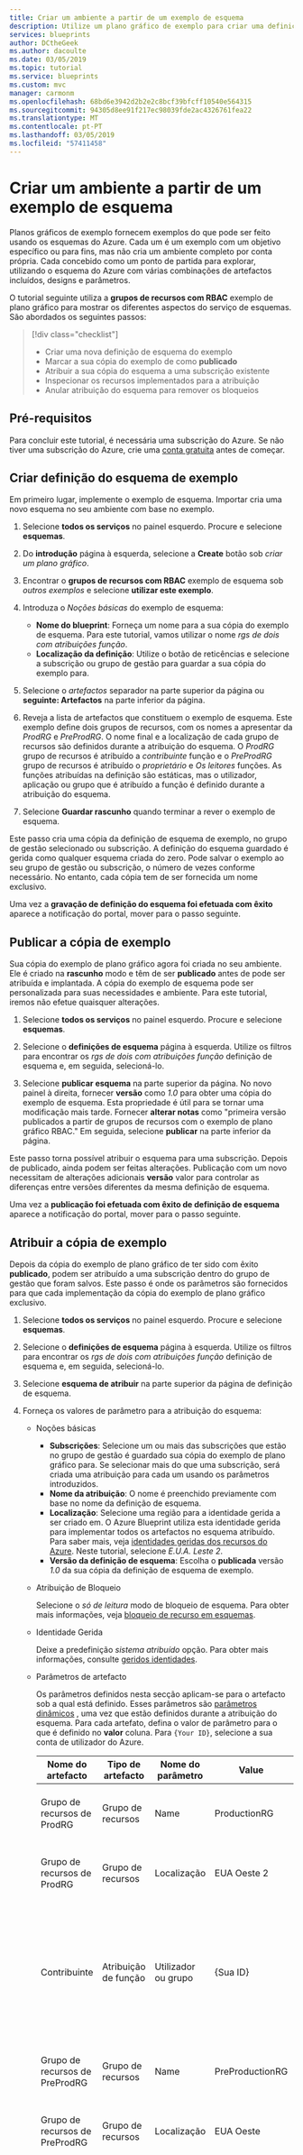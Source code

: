 ```yaml
---
title: Criar um ambiente a partir de um exemplo de esquema
description: Utilize um plano gráfico de exemplo para criar uma definição de esquema que define dois grupos de recursos e configura uma atribuição de função para cada um.
services: blueprints
author: DCtheGeek
ms.author: dacoulte
ms.date: 03/05/2019
ms.topic: tutorial
ms.service: blueprints
ms.custom: mvc
manager: carmonm
ms.openlocfilehash: 68bd6e3942d2b2e2c8bcf39bfcff10540e564315
ms.sourcegitcommit: 94305d8ee91f217ec98039fde2ac4326761fea22
ms.translationtype: MT
ms.contentlocale: pt-PT
ms.lasthandoff: 03/05/2019
ms.locfileid: "57411458"
---
```

# <a name="create-an-environment-from-a-blueprint-sample"></a>Criar um ambiente a partir de um exemplo de esquema

Planos gráficos de exemplo fornecem exemplos do que pode ser feito usando os esquemas do Azure. Cada um é um exemplo com um objetivo específico ou para fins, mas não cria um ambiente completo por conta própria. Cada concebido como um ponto de partida para explorar, utilizando o esquema do Azure com várias combinações de artefactos incluídos, designs e parâmetros.

O tutorial seguinte utiliza a **grupos de recursos com RBAC** exemplo de plano gráfico para mostrar os diferentes aspectos do serviço de esquemas. São abordados os seguintes passos:

> [!div class="checklist"]
> - Criar uma nova definição de esquema do exemplo
> - Marcar a sua cópia do exemplo de como **publicado**
> - Atribuir a sua cópia do esquema a uma subscrição existente
> - Inspecionar os recursos implementados para a atribuição
> - Anular atribuição do esquema para remover os bloqueios

## <a name="prerequisites"></a>Pré-requisitos

Para concluir este tutorial, é necessária uma subscrição do Azure. Se não tiver uma subscrição do Azure, crie uma [conta gratuita](https://azure.microsoft.com/free/) antes de começar.

## <a name="create-blueprint-definition-from-sample"></a>Criar definição do esquema de exemplo

Em primeiro lugar, implemente o exemplo de esquema. Importar cria uma novo esquema no seu ambiente com base no exemplo.

1. Selecione **todos os serviços** no painel esquerdo. Procure e selecione **esquemas**.

1. Do **introdução** página à esquerda, selecione a **Create** botão sob _criar um plano gráfico_.

1. Encontrar o **grupos de recursos com RBAC** exemplo de esquema sob _outros exemplos_ e selecione **utilizar este exemplo**.

1. Introduza o _Noções básicas_ do exemplo de esquema:

   - **Nome do blueprint**: Forneça um nome para a sua cópia do exemplo de esquema. Para este tutorial, vamos utilizar o nome _rgs de dois com atribuições função_.
   - **Localização da definição**: Utilize o botão de reticências e selecione a subscrição ou grupo de gestão para guardar a sua cópia do exemplo para.

1. Selecione o _artefactos_ separador na parte superior da página ou **seguinte: Artefactos** na parte inferior da página.

1. Reveja a lista de artefactos que constituem o exemplo de esquema. Este exemplo define dois grupos de recursos, com os nomes a apresentar da _ProdRG_ e _PreProdRG_. O nome final e a localização de cada grupo de recursos são definidos durante a atribuição do esquema. O _ProdRG_ grupo de recursos é atribuído a _contribuinte_ função e o _PreProdRG_ grupo de recursos é atribuído o _proprietário_ e  _Os leitores_ funções. As funções atribuídas na definição são estáticas, mas o utilizador, aplicação ou grupo que é atribuído a função é definido durante a atribuição do esquema.

1. Selecione **Guardar rascunho** quando terminar a rever o exemplo de esquema.

Este passo cria uma cópia da definição de esquema de exemplo, no grupo de gestão selecionado ou subscrição. A definição do esquema guardado é gerida como qualquer esquema criada do zero. Pode salvar o exemplo ao seu grupo de gestão ou subscrição, o número de vezes conforme necessário. No entanto, cada cópia tem de ser fornecida um nome exclusivo.

Uma vez a **gravação de definição do esquema foi efetuada com êxito** aparece a notificação do portal, mover para o passo seguinte.

## <a name="publish-the-sample-copy"></a>Publicar a cópia de exemplo

Sua cópia do exemplo de plano gráfico agora foi criada no seu ambiente. Ele é criado na **rascunho** modo e têm de ser **publicado** antes de pode ser atribuída e implantada. A cópia do exemplo de esquema pode ser personalizada para suas necessidades e ambiente. Para este tutorial, iremos não efetue quaisquer alterações.

1. Selecione **todos os serviços** no painel esquerdo. Procure e selecione **esquemas**.

1. Selecione o **definições de esquema** página à esquerda. Utilize os filtros para encontrar os _rgs de dois com atribuições função_ definição de esquema e, em seguida, selecioná-lo.

1. Selecione **publicar esquema** na parte superior da página. No novo painel à direita, fornecer **versão** como _1.0_ para obter uma cópia do exemplo de esquema. Esta propriedade é útil para se tornar uma modificação mais tarde. Fornecer **alterar notas** como "primeira versão publicados a partir de grupos de recursos com o exemplo de plano gráfico RBAC." Em seguida, selecione **publicar** na parte inferior da página.

Este passo torna possível atribuir o esquema para uma subscrição. Depois de publicado, ainda podem ser feitas alterações. Publicação com um novo necessitam de alterações adicionais **versão** valor para controlar as diferenças entre versões diferentes da mesma definição de esquema.

Uma vez a **publicação foi efetuada com êxito de definição de esquema** aparece a notificação do portal, mover para o passo seguinte.

## <a name="assign-the-sample-copy"></a>Atribuir a cópia de exemplo

Depois da cópia do exemplo de plano gráfico de ter sido com êxito **publicado**, podem ser atribuído a uma subscrição dentro do grupo de gestão que foram salvos. Este passo é onde os parâmetros são fornecidos para que cada implementação da cópia do exemplo de plano gráfico exclusivo.

1. Selecione **todos os serviços** no painel esquerdo. Procure e selecione **esquemas**.

1. Selecione o **definições de esquema** página à esquerda. Utilize os filtros para encontrar os _rgs de dois com atribuições função_ definição de esquema e, em seguida, selecioná-lo.

1. Selecione **esquema de atribuir** na parte superior da página de definição de esquema.

1. Forneça os valores de parâmetro para a atribuição do esquema:

   - Noções básicas

     - **Subscrições**: Selecione um ou mais das subscrições que estão no grupo de gestão é guardado sua cópia do exemplo de plano gráfico para. Se selecionar mais do que uma subscrição, será criada uma atribuição para cada um usando os parâmetros introduzidos.
     - **Nome da atribuição**: O nome é preenchido previamente com base no nome da definição de esquema.
     - **Localização**: Selecione uma região para a identidade gerida a ser criado em. O Azure Blueprint utiliza esta identidade gerida para implementar todos os artefactos no esquema atribuído. Para saber mais, veja [identidades geridas dos recursos do Azure](../../../active-directory/managed-identities-azure-resources/overview.md).
       Neste tutorial, selecione _E.U.A. Leste 2_.
     - **Versão da definição de esquema**: Escolha o **publicada** versão _1.0_ da sua cópia da definição de esquema de exemplo.

   - Atribuição de Bloqueio

     Selecione o _só de leitura_ modo de bloqueio de esquema. Para obter mais informações, veja [bloqueio de recurso em esquemas](../concepts/resource-locking.md).

   - Identidade Gerida

     Deixe a predefinição _sistema atribuído_ opção. Para obter mais informações, consulte [geridos identidades](../../../active-directory/managed-identities-azure-resources/overview.md).

   - Parâmetros de artefacto

     Os parâmetros definidos nesta secção aplicam-se para o artefacto sob a qual está definido. Esses parâmetros são [parâmetros dinâmicos](../concepts/parameters.md#dynamic-parameters) , uma vez que estão definidos durante a atribuição do esquema. Para cada artefato, defina o valor de parâmetro para o que é definido no **valor** coluna. Para `{Your ID}`, selecione a sua conta de utilizador do Azure.

     |Nome do artefacto|Tipo de artefacto|Nome do parâmetro|Value|Descrição|
     |-|-|-|-|-|
     |Grupo de recursos de ProdRG|Grupo de recursos|Name|ProductionRG|Define o nome do primeiro grupo de recursos.|
     |Grupo de recursos de ProdRG|Grupo de recursos|Localização|EUA Oeste 2|Define a localização do primeiro grupo de recursos.|
     |Contribuinte|Atribuição de função|Utilizador ou grupo|{Sua ID}|Define o que utilizador ou grupo para conceder a _contribuinte_ atribuição de função no primeiro grupo de recursos.|
     |Grupo de recursos de PreProdRG|Grupo de recursos|Name|PreProductionRG|Define o nome do segundo grupo de recursos.|
     |Grupo de recursos de PreProdRG|Grupo de recursos|Localização|EUA Oeste|Define a localização do segundo grupo de recursos.|
     |Proprietário|Atribuição de função|Utilizador ou grupo|{Sua ID}|Define o que utilizador ou grupo para conceder a _proprietário_ atribuição de função dentro do segundo grupo de recursos.|
     |Leitores|Atribuição de função|Utilizador ou grupo|{Sua ID}|Define o que utilizador ou grupo para conceder a _leitores_ atribuição de função dentro do segundo grupo de recursos.|

1. Depois de tem sido introduzidos todos os parâmetros, selecione **atribuir** na parte inferior da página.

Este passo implementa os recursos definidos e configura o selecionado **atribuição de bloqueio**. Bloqueios de plano gráfico podem demorar até 30 minutos a aplicar.

Uma vez a **atribuir da definição do esquema foi efetuada com êxito** aparece a notificação do portal, mover para o passo seguinte.

## <a name="inspect-resources-deployed-by-the-assignment"></a>Inspecionar os recursos implementados pela atribuição

A atribuição do esquema cria e controla os artefactos definidos na definição de esquema. Podemos ver o estado dos recursos da página de atribuição de esquema e ao examinar os recursos diretamente.

1. Selecione **todos os serviços** no painel esquerdo. Procure e selecione **esquemas**.

1. Selecione o **atribuído a planos gráficos** página à esquerda. Utilize os filtros para encontrar os _Assignment-two-rgs-with-role-assignments_ atribuição de esquema e, em seguida, selecioná-lo.

   Nesta página, podemos ver a atribuição concluída com êxito e a lista de recursos criados, juntamente com o respetivo estado de bloqueio de esquema. Se a atribuição é atualizada, o **operação de atribuição** pendente mostra detalhes sobre a implementação de cada versão de definição. Cada recurso listado que foi criado pode ser clicado e abre-se essa página de propriedades de recursos.

1. Selecione o **ProductionRG** grupo de recursos.

   Vemos que é o nome do grupo de recursos **ProductionRG** e não o nome de exibição de artefacto _ProdRG_. Este nome corresponde ao valor definido durante a atribuição do esquema.

1. Selecione o **controlo de acesso (IAM)** página à esquerda e, em seguida, o **atribuições de funções** separador.

   Aqui, Vemos que foram concedidas à sua conta a _contribuinte_ função no âmbito da _este recurso_. O _Assignment-two-rgs-with-role-assignments_ atribuição do esquema tem a _proprietário_ função como ele foi utilizada para criar o grupo de recursos. Estas permissões também são utilizadas para gerir os recursos com bloqueios de esquema configurado.

1. A trilha de portal do Azure, selecione **Assignment-two-rgs-with-role-assignments** voltar uma página, em seguida, selecione a **PreProductionRG** grupo de recursos.

1. Selecione o **controlo de acesso (IAM)** página à esquerda e, em seguida, o **atribuições de funções** separador.

   Aqui, Vemos que sua conta recebeu ambos os _proprietário_ e _leitor_ funções, ambos no âmbito da _este recurso_. A atribuição do esquema também tem o _proprietário_ função, como o primeiro grupo de recursos.

1. Selecione o **negar atribuições** separador.

   A atribuição do esquema de criar um [negar a atribuição](../../../role-based-access-control/deny-assignments.md) no grupo de recursos implementados para impor a _só de leitura_ modo de bloqueio de esquema. A atribuição de negar impede que uma pessoa com direitos adequados no _atribuições de funções_ separador de realizar ações específicas. A atribuição de negar afeta _todos os principais_.

1. Selecione a atribuição de negar, em seguida, selecione o **negado permissões** página à esquerda.

   A atribuição de negação é impedir todas as operações com o **\*** e **ação** configuração, mas permite o acesso de leitura excluindo  **\* /leitura**via **NotActions**.

1. A trilha de portal do Azure, selecione **PreProductionRG - controlo de acesso (IAM)**. Em seguida, selecione o **descrição geral** página à esquerda e, em seguida, o **eliminar grupo de recursos** botão. Introduza o nome _PreProductionRG_ para confirmar a eliminação e selecione **eliminar** na parte inferior do painel.

   A notificação do portal **eliminar grupo de recursos falha PreProductionRG** é apresentado. O erro indica que, enquanto a sua conta tem permissão para eliminar o grupo de recursos, o acesso é negado pela atribuição do esquema. Lembre-se de que selecionamos os _só de leitura_ modo de bloqueio de esquema durante a atribuição do esquema. O bloqueio de esquema impede que uma conta com permissões, até mesmo _proprietário_, de eliminar o recurso. Para obter mais informações, veja [bloqueio de recurso em esquemas](../concepts/resource-locking.md).

Estes passos mostram que nossos recursos foram criados, conforme definido e os bloqueios de esquema impediam eliminação indesejada, mesmo a partir de uma conta com permissões.

## <a name="unassign-the-blueprint"></a>Anular a atribuição do esquema

A última etapa é remover a atribuição do esquema e os recursos que ele implementados.
Remover a atribuição não remove os artefactos implementados.

1. Selecione **todos os serviços** no painel esquerdo. Procure e selecione **esquemas**.

1. Selecione o **atribuído a planos gráficos** página à esquerda. Utilize os filtros para encontrar os _Assignment-two-rgs-with-role-assignments_ atribuição de esquema e, em seguida, selecioná-lo.

1. Selecione o **Unassign esquema** botão na parte superior da página. Leia o aviso na caixa de diálogo de confirmação, em seguida, selecione **OK**.

   Com a atribuição do esquema removida, os bloqueios de plano gráfico também são removidos. Mais uma vez podem ser eliminados os recursos criados por uma conta com permissões.

1. Selecione **grupos de recursos** no menu do Azure, em seguida, selecione **ProductionRG**.

1. Selecione o **controlo de acesso (IAM)** página à esquerda e, em seguida, o **atribuições de funções** separador.

A segurança para cada grupo de recursos tem ainda as atribuições de funções implementadas, mas já não tem a atribuição do esquema _proprietário_ acesso.

Uma vez a **remover atribuição do esquema foi efetuada com êxito** aparece a notificação do portal, mover para o passo seguinte.

## <a name="clean-up-resources"></a>Limpar recursos

Quando terminar com este tutorial, elimine os seguintes recursos:

- Grupo de recursos _ProductionRG_
- Grupo de recursos _PreProductionRG_
- Definição de esquema _rgs de dois com atribuições função_

## <a name="next-steps"></a>Passos Seguintes

- Saber mais sobre o [ciclo de vida do esquema](../concepts/lifecycle.md)
- Compreender como utilizar [parâmetros estáticos e dinâmicos](../concepts/parameters.md)
- Saber como utilizar o [bloqueio de recursos de esquema](../concepts/resource-locking.md)
- Aprender a personalizar a [ordem de sequenciação do esquema](../concepts/sequencing-order.md)
- Saber como [atualizar as atribuições existentes](../how-to/update-existing-assignments.md)
- Resolver problemas durante a atribuição de um esquema com [resolução de problemas gerais](../troubleshoot/general.md)